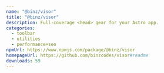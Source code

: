 ```yaml
---
name: "@binz/visor"
title: "@binz/visor"
description: Full-coverage <head> gear for your Astro app.
categories:
  - toolbar
  - utilities
  - performance+seo
npmUrl: https://www.npmjs.com/package/@binz/visor
homepageUrl: https://github.com/binzcodes/visor#readme
downloads: 59
---
```

